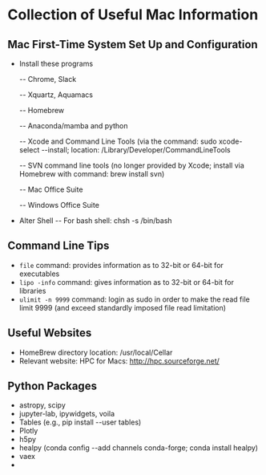 # Collection of Useful Mac Information

## Mac First-Time System Set Up and Configuration
- Install these programs

   -- Chrome, Slack
   
   -- Xquartz, Aquamacs
   
   -- Homebrew
   
   -- Anaconda/mamba and python
   
   -- Xcode and Command Line Tools (via the command: sudo xcode-select --install; location: /Library/Developer/CommandLineTools
   
   -- SVN command line tools (no longer provided by Xcode; install via Homebrew with command: brew install svn)
   
   -- Mac Office Suite
   
   -- Windows Office Suite
- Alter Shell
  -- For bash shell: chsh -s /bin/bash

## Command Line Tips  
- `file` command: provides information as to 32-bit or 64-bit for executables  
- `lipo -info` command: gives information as to 32-bit or 64-bit for libraries  
- `ulimit -n 9999` command: login as sudo in order to make the read file limit 9999 (and exceed standardly imposed file read limitation)

## Useful Websites
- HomeBrew directory location: /usr/local/Cellar
- Relevant website: HPC for Macs: http://hpc.sourceforge.net/

## Python Packages
- astropy, scipy
- jupyter-lab, ipywidgets, voila
- Tables (e.g., pip install --user tables)
- Plotly
- h5py
- healpy (conda config --add channels conda-forge; conda install healpy)
- vaex
- 
